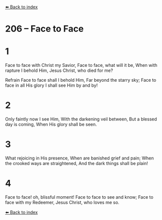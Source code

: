 [⬅️ Back to index](../README.md)

# 206 – Face to Face


# 1
Face to face with Christ my Savior,
Face to face, what will it be,
When with rapture I behold Him,
Jesus Christ, who died for me?

Refrain
Face to face shall I behold Him,
Far beyond the starry sky;
Face to face in all His glory
I shall see Him by and by!

# 2
Only faintly now I see Him,
With the darkening veil between,
But a blessed day is coming,
When His glory shall be seen.

# 3
What rejoicing in His presence,
When are banished grief and pain;
When the crooked ways are straightened,
And the dark things shall be plain!

# 4
Face to face! oh, blissful moment!
Face to face to see and know;
Face to face with my Redeemer,
Jesus Christ, who loves me so.

[⬅️ Back to index](../README.md)
